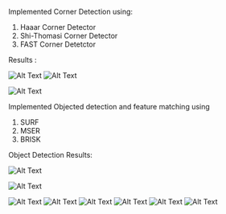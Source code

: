 Implemented Corner Detection using:
1. Haaar Corner Detector
2. Shi-Thomasi Corner Detector
3. FAST Corner Detetctor 

Results :

![Alt Text](https://github.com/AmolVagad/ObjectDetection_Matlab/blob/master/FAST_Cornerdet.jpg)
![Alt Text](https://github.com/AmolVagad/ObjectDetection_Matlab/blob/master/HarrisCornerdet.jpg)


![Alt Text](https://github.com/AmolVagad/ObjectDetection_Matlab/blob/master/MinEigVal_Cornerdet.jpg)









Implemented Objected detection and feature matching using
1. SURF
2. MSER
3. BRISK



Object Detection Results: 



![Alt Text](https://github.com/AmolVagad/ObjectDetection_Matlab/blob/master/html/objdet_01.png)

![Alt Text](https://github.com/AmolVagad/ObjectDetection_Matlab/blob/master/html/objdet_02.png)

![Alt Text](https://github.com/AmolVagad/ObjectDetection_Matlab/blob/master/html/objdet_03.png)
![Alt Text](https://github.com/AmolVagad/ObjectDetection_Matlab/blob/master/html/objdet_04.png)
![Alt Text](https://github.com/AmolVagad/ObjectDetection_Matlab/blob/master/html/objdet_05.png)
![Alt Text](https://github.com/AmolVagad/ObjectDetection_Matlab/blob/master/html/objdet_06.png)
![Alt Text](https://github.com/AmolVagad/ObjectDetection_Matlab/blob/master/html/objdet_07.png)
![Alt Text](https://github.com/AmolVagad/ObjectDetection_Matlab/blob/master/html/objdet_08.png)
